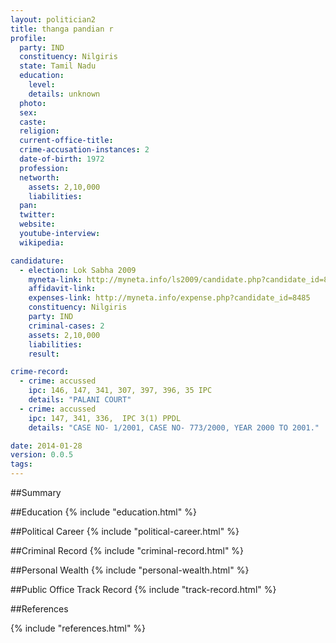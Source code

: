 ```yaml
---
layout: politician2
title: thanga pandian r
profile: 
  party: IND
  constituency: Nilgiris
  state: Tamil Nadu
  education: 
    level: 
    details: unknown
  photo: 
  sex: 
  caste: 
  religion: 
  current-office-title: 
  crime-accusation-instances: 2
  date-of-birth: 1972
  profession: 
  networth: 
    assets: 2,10,000
    liabilities: 
  pan: 
  twitter: 
  website: 
  youtube-interview: 
  wikipedia: 

candidature: 
  - election: Lok Sabha 2009
    myneta-link: http://myneta.info/ls2009/candidate.php?candidate_id=8485
    affidavit-link: 
    expenses-link: http://myneta.info/expense.php?candidate_id=8485
    constituency: Nilgiris 
    party: IND
    criminal-cases: 2
    assets: 2,10,000
    liabilities: 
    result:  

crime-record: 
  - crime: accussed
    ipc: 146, 147, 341, 307, 397, 396, 35 IPC
    details: "PALANI COURT" 
  - crime: accussed
    ipc: 147, 341, 336,  IPC 3(1) PPDL
    details: "CASE NO- 1/2001, CASE NO- 773/2000, YEAR 2000 TO 2001." 

date: 2014-01-28
version: 0.0.5
tags: 
---
```

##Summary


##Education
{% include "education.html" %}


##Political Career
{% include "political-career.html" %}


##Criminal Record
{% include "criminal-record.html" %}


##Personal Wealth
{% include "personal-wealth.html" %}


##Public Office Track Record
{% include "track-record.html" %}


##References


{% include "references.html" %}